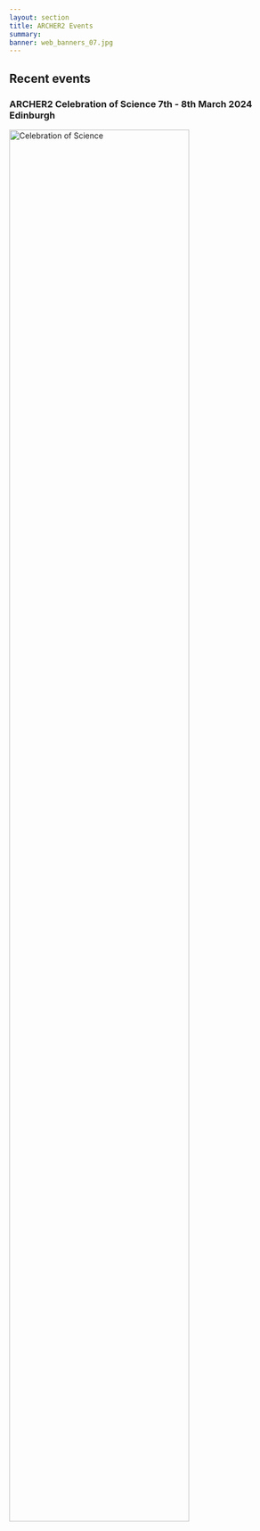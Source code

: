 ```yaml
---
layout: section
title: ARCHER2 Events
summary: 
banner: web_banners_07.jpg
---
```




## Recent events


###  ARCHER2 Celebration of Science  7th - 8th March 2024  Edinburgh
<p>
<a href="https://www.archer2.ac.uk/community/events/celebration-of-science-2024"><img src="https://www.archer2.ac.uk/community/events/celebration-of-science-2024/img/240307-celebration-of-science.jpg"  alt="Celebration of Science" style="width: 80%"></a>
</p>






